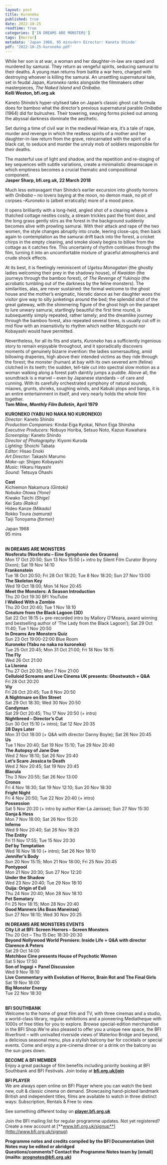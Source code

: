 ```yaml
---
layout: post
title: Kuroneko
published: true
date: 2022-10-25
readtime: true
categories: ['IN DREAMS ARE MONSTERS']
tags: [Horror]
metadata: 'Japan 1968, 95 mins<br> Director: Kaneto Shindo'
pdf: '2022-10-25-kuroneko.pdf'
---
```


While her son is at war, a woman and her daughter-in-law are raped and murdered by samurai. They return as vengeful spirits, seducing samurai to their deaths. A young man returns from battle a war hero, charged with destroying whoever is killing the samurai. An unsettling supernatural tale, set in feudal Japan, _Kuroneko_ ranks alongside the filmmakers other masterpieces, _The Naked Island_ and _Onibaba_.  
**Kelli Weston, bfi.org.uk**

Kaneto Shindo’s hyper-stylised take on Japan’s classic ghost cat formula does for bamboo what the director’s previous supernatural parable _Onibaba_ (1964) did for bulrushes. Their towering, swaying forms picked out among the abyssal darkness dominate the aesthetic.

Set during a time of civil war in the medieval Heian era, it’s a tale of rape, murder and revenge in which the restless spirits of a mother and her daughter-in-law return from the grave, reincarnated with the spirit of a black cat, to seduce and murder the unruly mob of soldiers responsible for their deaths.

The masterful use of light and shadow, and the repetition and re-staging of key sequences with subtle variations, create a minimalistic dreamscape in which emptiness becomes a crucial thematic and compositional component.  
**Jasper Sharp, bfi.org.uk, 22 March 2018**  

Much less extravagant than Shindo’s earlier excursion into ghostly horrors with _Onibaba_ – no lovers baying at the moon, no demon mask, no pit of corpses –_Kuroneko_ is (albeit erratically) more of a mood piece.

It opens brilliantly with a long-held, angled shot of a clearing where a thatched cottage nestles cosily, a stream trickles past the front door, and the long grass gently stirs as the forest in the background suddenly becomes alive with prowling samurai. With their attack and rape of the two women, the style changes abruptly into crude, leering close-ups; then back again to contemplation as the samurai drift back into the forest, a cricket chirps in the empty clearing, and smoke slowly begins to billow from the cottage as it catches fire. This uncertainty of rhythm continues through the film, turning it into an uncomfortable mixture of graceful atmospherics and crude shock effects.

At its best, it is fleetingly reminiscent of _Ugetsu Monogatari_ (the ghostly ladies welcoming their prey in the shadowy house), of _Kwaidan_ (the journeys through the bamboo forest), of _The Revenge of Yukinojo_ (the acrobatic tumbling out of the darkness by the feline monsters). The similarities, alas, are never sustained: the formal welcome to the ghost house and the mother’s enigmatic, hieratic dance as her daughter woos the visitor give way to silly junketings around the bed; the splendid shot of the great gateway, with the shimmering figure of the ghost high on the parapet to lure unwary samurai, startlingly beautiful the first time round, is subsequently simply repeated, rather lamely; and the dreamlike journey through the bamboo forest, also repeated several times, is usually cut off in mid flow with an insensitivity to rhythm which neither Mizoguchi nor Kobayashi would have permitted.

Nevertheless, for all its fits and starts, _Kuroneko_ has a sufficiently ingenious story to remain enjoyable throughout, and it sporadically discovers moments of genuinely bizarre invention: the ladies somersaulting, amid billowing draperies, high above their intended victims as they ride through the forest; the monster (human) at bay with its own severed arm (feline) clutched in its teeth; the sudden, tell-tale cut into spectral slow motion as a woman walking along a forest path daintily jumps a puddle. Above all, the soundtrack is a marvel – even by Japanese standards – of care and cunning. With its carefully orchestrated symphony of natural sounds, miaows, grunts, shrieks, soughing winds, and Kabuki plops and bangs, it is an entire entertainment in itself, and very nearly holds the whole film together.  
**Tom Milne, _Monthly Film Bulletin_, April 1979**  

**KURONEKO (YABU NO NAKA NO KURONEKO)**  
_Director:_ Kaneto Shindo  
_Production Companies:_ Kindai Eiga Kyokai, Nihon Eiga Shinsha  
_Executive Producers:_ Nobuyo Horiba, Setsuo Noto, Kazuo Kuwahara  
_Screenplay:_ Kaneto Shindo  
_Director of Photography:_ Kiyomi Kuroda  
_Lighting:_ Shoichi Tabata  
_Editor:_ Hisao Enoki  
_Art Director:_ Takashi Marumo  
_Make-up:_ Shigeo Kobayashi  
_Music:_ Hikaru Hayashi  
_Sound:_ Tetsuya Ohashi  

**Cast**  
Kichiemon Nakamura _(Gintoki)_  
Nobuko Otowa _(Yone)_  
Kiwako Taichi _(Shige)_  
Kei Sato _(Raiko)_  
Hideo Kanze _(Mikado)_  
Rokko Toura _(samurai)_  
Taiji Tonoyama _(farmer)_  

Japan 1968  
95 mins  
<br>

**IN DREAMS ARE MONSTERS**  
**Nosferatu (Nosferatu – Eine Symphonie des Grauens)**  
Mon 17 Oct 20:50; Sun 13 Nov 15:50 (+ intro by Silent Film Curator Bryony Dixon); Sat 19 Nov 14:10  
**Frankenstein**  
Tue 18 Oct 20:50; Fri 28 Oct 18:20; Tue 8 Nov 18:20; Sun 27 Nov 13:00  
**The Skeleton Key**  
Wed 19 Oct 18:00; Mon 14 Nov 20:45  
**Meet the Monsters: A Season Introduction**  
Thu 20 Oct 19:30 BFI YouTube  
**I Walked With a Zombie**  
Thu 20 Oct 20:40; Tue 1 Nov 18:10  
**Creature from the Black Lagoon (3D)**  
Sat 22 Oct 18:15 (+ pre-recorded intro by Mallory O’Meara, award winning and bestselling author of ‘The Lady from the Black Lagoon’); Sat 29 Oct 11:40; Tue 1 Nov 20:50  
**In Dreams Are Monsters Quiz**  
Sun 23 Oct 19:00-22:00 Blue Room  
**Kuroneko (Yabu no naka no kuroneko)**  
Tue 25 Oct 20:45; Mon 31 Oct 21:00; Fri 18 Nov 18:15  
**The Fly**  
Wed 26 Oct 21:00  
**La Llorona**  
Thu 27 Oct 20:30; Mon 7 Nov 21:00  
**Celluloid Screams and Live Cinema UK presents: Ghostwatch + Q&A**  
Fri 28 Oct 20:20  
**Viy**  
Fri 28 Oct 20:45; Tue 8 Nov 20:50  
**A Nightmare on Elm Street**  
Sat 29 Oct 18:30; Wed 30 Nov 20:50  
**Candyman**  
Sat 29 Oct 20:45; Thu 17 Nov 20:50 (+ intro)  
**Nightbreed – Director’s Cut**  
Sun 30 Oct 15:10 (+ intro); Sat 12 Nov 20:35  
**28 Days Later**  
Mon 31 Oct 18:00 (+ Q&A with director Danny Boyle); Sat 26 Nov 20:45  
**Us**  
Tue 1 Nov 20:40; Sat 19 Nov 15:10; Tue 29 Nov 20:40  
**The Autopsy of Jane Doe**  
Wed 2 Nov 18:10; Sat 26 Nov 20:40  
**Let’s Scare Jessica to Death**  
Wed 2 Nov 20:45; Sat 19 Nov 20:45  
**Blacula**  
Thu 3 Nov 20:55; Sat 26 Nov 13:00  
**Cronos**  
Fri 4 Nov 18:30; Sat 19 Nov 12:10; Sun 20 Nov 18:30  
**Fright Night**  
Fri 4 Nov 20:50; Tue 22 Nov 20:40 (+ intro)  
**Possession**  
Sat 5 Nov 20:20 (+ intro by author Kier-La Janisse); Sun 27 Nov 15:30  
**Ganja & Hess**  
Mon 7 Nov 18:00; Sat 26 Nov 15:20  
**Inferno**  
Wed 9 Nov 20:40; Sat 26 Nov 18:20  
**The Entity**  
Fri 11 Nov 17:55; Tue 15 Nov 20:30  
**Def by Temptation**  
Wed 16 Nov 18:10 (+ intro); Sat 26 Nov 18:10  
**Jennifer’s Body**  
Sun 20 Nov 15:15; Mon 21 Nov 18:00; Fri 25 Nov 20:45  
**Pontypool**  
Mon 21 Nov 20:30; Sun 27 Nov 12:20  
**Under the Shadow**  
Wed 23 Nov 20:40; Tue 29 Nov 18:10  
**Ouija: Origin of Evil**  
Thu 24 Nov 20:40; Mon 28 Nov 18:10  
**Pet Sematary**  
Fri 25 Nov 18:15; Mon 28 Nov 20:40  
**Good Manners (As Boas Maneiras)**  
Sun 27 Nov 18:10; Wed 30 Nov 20:25  

**IN DREAMS ARE MONSTERS EVENTS**  
**City Lit at BFI: Screen Horrors – Screen Monsters**  
Thu 20 Oct – Thu 15 Dec 18:30-20:30  
**Beyond Nollywood World Premiere: Inside Life + Q&A with director Clarence A Peters**  
Sat 29 Oct 14:00  
**Matchbox Cine presents House of Psychotic Women**  
Sat 5 Nov 17:50  
**Son of Ingagi + Panel Discussion**  
Wed 9 Nov 18:10  
**Live Commentary with Evolution of Horror, Brain Rot and The Final Girls**  
Sat 19 Nov 18:00  
**Big Monster Energy**  
Tue 22 Nov 18:30  
<br>

**BFI SOUTHBANK**  
Welcome to the home of great film and TV, with three cinemas and a studio, a world-class library, regular exhibitions and a pioneering Mediatheque with 1000s of free titles for you to explore. Browse special-edition merchandise in the BFI Shop.We&#39;re also pleased to offer you a unique new space, the BFI Riverfront – with unrivalled riverside views of Waterloo Bridge and beyond, a delicious seasonal menu, plus a stylish balcony bar for cocktails or special events. Come and enjoy a pre-cinema dinner or a drink on the balcony as the sun goes down.  

**BECOME A BFI MEMBER**  
Enjoy a great package of film benefits including priority booking at BFI Southbank and BFI Festivals. Join today at [**bfi.org.uk/join**](http://www.bfi.org.uk/join)  

**BFI PLAYER**  
 We are always open online on BFI Player where you can watch the best new, cult &amp; classic cinema on demand. Showcasing hand-picked landmark British and independent titles, films are available to watch in three distinct ways: Subscription, Rentals &amp; Free to view.  

See something different today on [**player.bfi.org.uk**](https://player.bfi.org.uk)  

Join the BFI mailing list for regular programme updates. Not yet registered? Create a new account at [**www.bfi.org.uk/signup**](http://www.bfi.org.uk/signup)

**Programme notes and credits compiled by the BFI Documentation Unit  
Notes may be edited or abridged  
Questions/comments? Contact the Programme Notes team by [email](mailto: prognotes@bfi.org.uk)**

